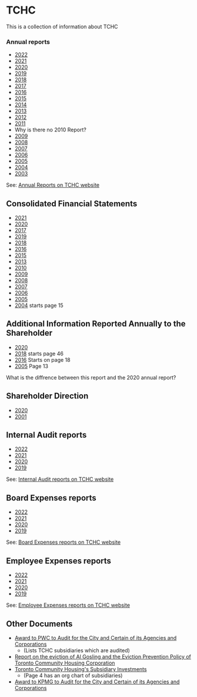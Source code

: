# TCHC

This is a collection of information about TCHC

### Annual reports 

- [2022](./AnnualReports/Toronto%20Community%20Housing%20Annual%20Report%202022_0.pdf)
- [2021](./AnnualReports/tchc_annual_report_2021.pdf)
- [2020](./AnnualReports/toronto_community_housing_annual_report_2020.pdf)
- [2019](./AnnualReports/toronto_community_housing_annual_report_2019.pdf)
- [2018](./AnnualReports/toronto_community_housing_annual_report_2018.pdf)
- [2017](./AnnualReports/toronto_community_housing_annual_report_2017.pdf)
- [2016](./AnnualReports/toronto_community_housing_annual_review_2016.pdf)
- [2015](./AnnualReports/toronto_community_housing_annual_report_2015.pdf)
- [2014](./AnnualReports/toronto_community_housing_annual_report_2014.pdf)
- [2013](./AnnualReports/toronto_community_housing_annual_report_2013_0.pdf)
- [2012](./AnnualReports/toronto_community_housing_annual_report_2012.pdf)
- [2011](./AnnualReports/toronto_community_housing_annual_report_2011.pdf)
- Why is there no 2010 Report?
- [2009](./AnnualReports/toronto_community_housing_annual_review_2009.pdf)
- [2008](./AnnualReports/toronto_community_housing_annual_review_2008.pdf)
- [2007](./AnnualReports/toronto_community_housing_annual_review_2007.pdf)
- [2006](./AnnualReports/toronto_community_housing_annual_review_2006.pdf)
- [2005](./AnnualReports/toronto_community_housing_annual_review_2005.pdf)
- [2004](./AnnualReports/toronto_community_housing_annual_review_2004.pdf)
- [2003](./AnnualReports/toronto_community_housing_annual_review_2003.pdf)

See: [Annual Reports on TCHC website](https://www.torontohousing.ca/transparency/reporting/annual-reports)

## Consolidated Financial Statements
- [2021](./ConsolidatedFinancialStatements/backgroundfile-228291.pdf) <!-- https://www.toronto.ca/legdocs/mmis/2022/ex/bgrd/backgroundfile-228291.pdf -->
- [2020](./ConsolidatedFinancialStatements/backgroundfile-168505.pdf) <!-- https://www.toronto.ca/legdocs/mmis/2021/ex/bgrd/backgroundfile-168508.pdf -->
- [2017](./ConsolidatedFinancialStatements/backgroundfile-116263.pdf) <!-- https://www.toronto.ca/legdocs/mmis/2018/ex/bgrd/backgroundfile-116263.pdf -->
- [2019](./ConsolidatedFinancialStatements/backgroundfile-157494.pdf) <!-- https://www.toronto.ca/legdocs/mmis/2020/au/bgrd/backgroundfile-157494.pdf -->
- [2018](./ConsolidatedFinancialStatements/backgroundfile-137931.pdf) <!-- https://www.toronto.ca/legdocs/mmis/2019/au/bgrd/backgroundfile-137931.pdf -->
- [2016](/ConsolidatedFinancialStatements/backgroundfile-104685.pdf) <!-- https://www.toronto.ca/legdocs/mmis/2017/ex/bgrd/backgroundfile-104684.pdf-->
- [2015](./ConsolidatedFinancialStatements/backgroundfile-94331.pdf) <!-- https://www.toronto.ca/legdocs/mmis/2016/ex/bgrd/backgroundfile-94331.pdf -->
- [2013](./ConsolidatedFinancialStatements/backgroundfile-70712.pdf) <!-- https://www.toronto.ca/legdocs/mmis/2014/ex/bgrd/backgroundfile-70712.pdf -->
- [2010](./ConsolidatedFinancialStatements/backgroundfile-44392.pdf) <!-- https://www.toronto.ca/legdocs/mmis/2012/ex/bgrd/backgroundfile-44392.pdf -->
- [2009](./ConsolidatedFinancialStatements/backgroundfile-38137.pdf) <!-- https://www.toronto.ca/legdocs/mmis/2011/ex/bgrd/backgroundfile-38137.pdf -->
- [2008](./ConsolidatedFinancialStatements/backgroundfile-23385.pdf) <!-- https://www.toronto.ca/legdocs/mmis/2009/au/bgrd/backgroundfile-23385.pdf -->
- [2007](./ConsolidatedFinancialStatements/backgroundfile-15641.pdf) <!-- https://www.toronto.ca/legdocs/mmis/2008/el/bgrd/backgroundfile-15641.pdf -->
- [2006](./ConsolidatedFinancialStatements/backgroundfile-8815.pdf) <!-- https://www.toronto.ca/legdocs/mmis/2007/ex/bgrd/backgroundfile-8815.pdf -->
- [2005](./ConsolidatedFinancialStatements/it012.pdf) <!-- https://www.toronto.ca/legdocs/2006/agendas/committees/pof/pof060918/it028att3.pdf -->
- [2004](./ConsolidatedFinancialStatements/it012.pdf) <!-- https://www.toronto.ca/legdocs/2005/agendas/committees/au/au050712/it012.pdf --> starts page 15

## Additional Information Reported Annually to the Shareholder
- [2020](./AdditionalInformationReportedShareholder/backgroundfile-168508.pdf) <!-- https://www.toronto.ca/legdocs/mmis/2021/ex/bgrd/backgroundfile-168506.pdf -->
- [2018]() <!-- https://www.toronto.ca/legdocs/mmis/2019/ex/bgrd/backgroundfile-134829.pdf --> starts page 46
- [2016](./AdditionalInformationReportedShareholder/backgroundfile-104684.pdf) <!-- https://www.toronto.ca/legdocs/mmis/2017/ex/bgrd/backgroundfile-104684.pdf --> Starts on page 18
- [2005]() <!-- https://www.toronto.ca/legdocs/2006/agendas/committees/pof/pof060918/it028.pdf --> Page 13 

What is the diffrence between this report and the 2020 annual report?

## Shareholder Direction
- [2020](./ShareholderDirection/backgroundfile-168510.pdf) <!-- https://www.toronto.ca/legdocs/mmis/2021/ex/bgrd/backgroundfile-168510.pdf -->
- [2001](./ShareholderDirection/communicationfile-20433.pdf) <!-- https://www.toronto.ca/legdocs/mmis/2011/cc/comm/communicationfile-20433.pdf -->
## Internal Audit reports

- [2022](./InternalAuditReports/item_11b_-_attachment_1_-_internal_audit_department_annual_report_for_2022_final.pdf)
- [2021](./InternalAuditReports/item_10_-_attachment_1_-_iad_2021_annual_report.pdf)
- [2020](./InternalAuditReports/item_5_-_internal_audit_departments_annual_report_for_2020_cw_clean.pdf)
- [2019](./InternalAuditReports/item_2d_-_q4_2019_iad_work_plan_update_-_aoda_updated.pdf)

See: [Internal Audit reports on TCHC website](https://www.torontohousing.ca/transparency/reporting/financial-reporting)

## Board Expenses reports

- [2022](./BoardExpenses/boardexpenses_2022.pdf)
- [2021](./BoardExpenses/boardexpenses_2021.pdf)
- [2020](./BoardExpenses/boardexpenses_2020.pdf)
- [2019](./BoardExpenses/boardexpenses_2019.pdf)

See: [Board Expenses reports on TCHC website](https://www.torontohousing.ca/transparency/reporting/financial-reporting)

## Employee Expenses reports

- [2022](./EmployeeExpenses/Employee-expenses_2022.pdf)
- [2021](./EmployeeExpenses/employeeexpenses_2021.pdf)
- [2020](./EmployeeExpenses/employeeexpenses_2020.pdf)
- [2019](./EmployeeExpenses/employeeexpenses_2019.pdf)

See: [Employee Expenses reports on TCHC website](https://www.torontohousing.ca/transparency/reporting/financial-reporting)

## Other Documents
- [Award to PWC to Audit for the City and Certain of its Agencies and Corporations](./Other/backgroundfile-92065.pdf) <!-- https://www.toronto.ca/legdocs/mmis/2015/cc/bgrd/backgroundfile-92065.pdf  --> 
    - (Lists TCHC subsidiaries which are audited)
- [Report on the eviction of Al Gosling and the Eviction Prevention Policy of Toronto Community Housing Corporation](./Other/backgroundfile-44396.pdf) <!-- https://www.toronto.ca/legdocs/mmis/2012/ex/bgrd/backgroundfile-44396.pdf -->
- [Toronto Community Housing's Subsidiary Investments](./Other/backgroundfile-44393.pdf) <!-- https://www.toronto.ca/legdocs/mmis/2012/ex/bgrd/backgroundfile-44393.pdf --> 
    - (Page 4 has an org chart of subsidiaries)
- [Award to KPMG to Audit for the City and Certain of its Agencies and Corporations](./Other/backgroundfile-145364.pdf) <!-- https://www.toronto.ca/legdocs/mmis/2020/au/bgrd/backgroundfile-145364.pdf -->